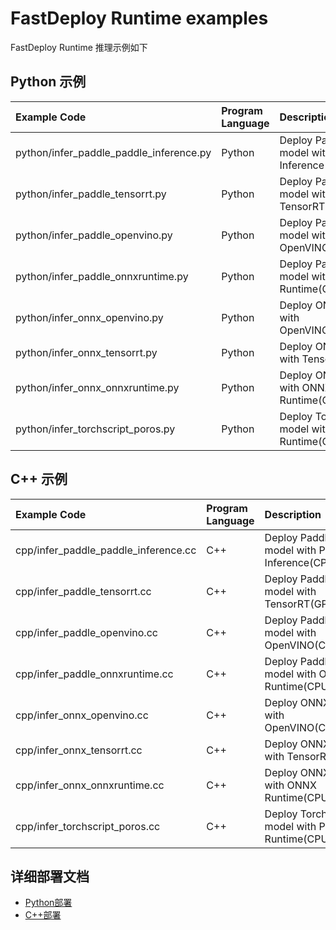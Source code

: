 # FastDeploy Runtime examples

FastDeploy Runtime 推理示例如下

## Python 示例

| Example Code | Program Language | Description |
| :------- | :------- | :---- |
| python/infer_paddle_paddle_inference.py | Python | Deploy Paddle model with Paddle Inference(CPU/GPU) |
| python/infer_paddle_tensorrt.py | Python | Deploy Paddle model with TensorRT(GPU) |
| python/infer_paddle_openvino.py | Python | Deploy Paddle model with OpenVINO(CPU)  |
| python/infer_paddle_onnxruntime.py | Python | Deploy Paddle model with ONNX Runtime(CPU/GPU)  |
| python/infer_onnx_openvino.py | Python | Deploy ONNX model with OpenVINO(CPU) |
| python/infer_onnx_tensorrt.py | Python | Deploy ONNX model with TensorRT(GPU) |
| python/infer_onnx_onnxruntime.py | Python | Deploy ONNX model with ONNX Runtime(CPU/GPU) |
| python/infer_torchscript_poros.py | Python | Deploy TorchScript model with Poros Runtime(CPU/GPU) |

## C++ 示例

| Example Code | Program Language | Description |
| :------- | :------- | :---- |
| cpp/infer_paddle_paddle_inference.cc | C++ | Deploy Paddle model with Paddle Inference(CPU/GPU) |
| cpp/infer_paddle_tensorrt.cc | C++ | Deploy Paddle model with TensorRT(GPU) |
| cpp/infer_paddle_openvino.cc | C++ | Deploy Paddle model with OpenVINO(CPU |
| cpp/infer_paddle_onnxruntime.cc | C++ | Deploy Paddle model with ONNX Runtime(CPU/GPU) |
| cpp/infer_onnx_openvino.cc | C++ | Deploy ONNX model with OpenVINO(CPU) |
| cpp/infer_onnx_tensorrt.cc | C++ | Deploy ONNX model with TensorRT(GPU) |
| cpp/infer_onnx_onnxruntime.cc | C++ | Deploy ONNX model with ONNX Runtime(CPU/GPU) |
| cpp/infer_torchscript_poros.cc | C++ | Deploy TorchScript model with Poros Runtime(CPU/GPU) |

## 详细部署文档

- [Python部署](python)
- [C++部署](cpp)
